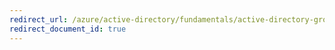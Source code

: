 ```yaml
---
redirect_url: /azure/active-directory/fundamentals/active-directory-groups-membership-azure-portal
redirect_document_id: true
---
```

